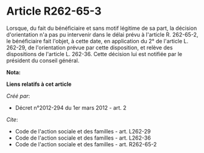 # Article R262-65-3

Lorsque, du fait du bénéficiaire et sans motif légitime de sa part, la décision d'orientation n'a pas pu intervenir dans le
délai prévu à l'article R. 262-65-2, le bénéficiaire fait l'objet, à cette date, en application du 2° de l'article L. 262-29,
de l'orientation prévue par cette disposition, et relève des dispositions de l'article L. 262-36. Cette décision lui est
notifiée par le président du conseil général.

**Nota:**



**Liens relatifs à cet article**

_Créé par_:

  - Décret n°2012-294 du 1er mars 2012 - art. 2

_Cite_:

  - Code de l'action sociale et des familles - art. L262-29
  - Code de l'action sociale et des familles - art. L262-36
  - Code de l'action sociale et des familles - art. R262-65-2
